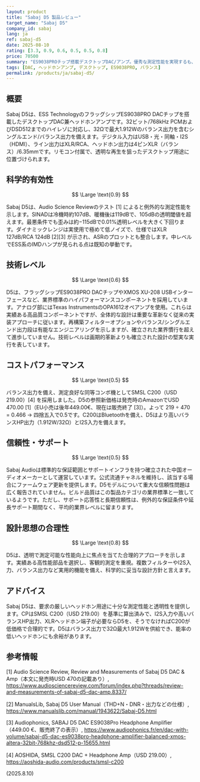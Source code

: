 ```yaml
---
layout: product
title: "Sabaj D5 製品レビュー"
target_name: "Sabaj D5"
company_id: sabaj
lang: ja
ref: sabaj-d5
date: 2025-08-10
rating: [3.3, 0.9, 0.6, 0.5, 0.5, 0.8]
price: 70500
summary: "ES9038PROチップ搭載デスクトップDAC/アンプ。優秀な測定性能を実現するも、より安価な代替品との競争に直面"
tags: [DAC, ヘッドホンアンプ, デスクトップ, ES9038PRO, バランス]
permalink: /products/ja/sabaj-d5/
---
```


## 概要

Sabaj D5は、ESS TechnologyのフラッグシップES9038PRO DACチップを搭載したデスクトップDAC兼ヘッドホンアンプです。32ビット/768kHz PCMおよびDSD512までのハイレゾに対応し、32Ωで最大1.912Wのバランス出力を含むシングルエンド/バランス出力を備えます。デジタル入力はUSB・光・同軸・I2S（HDMI）、ライン出力はXLR/RCA、ヘッドホン出力は4ピンXLR（バランス）/6.35mmです。リモコン付属で、透明な再生を狙ったデスクトップ用途に位置づけられます。

## 科学的有効性

$$ \Large \text{0.9} $$

Sabaj D5は、Audio Science Reviewのテスト [1] によると例外的な測定性能を示します。SINADは冷機時約107dB、暖機後は119dBで、105dBの透明閾値を超えます。最悪条件でも歪みは約−115dBで0.01%透明レベルを大きく下回ります。ダイナミックレンジは実使用で極めて低ノイズで、仕様ではXLR 127dB/RCA 124dB [2][3] が示され、ASRのプロットとも整合します。中レベルでESS系のIMDハンプが見られる点は既知の挙動です。

## 技術レベル

$$ \Large \text{0.6} $$

D5は、フラッグシップES9038PRO DACチップやXMOS XU-208 USBインターフェースなど、業界標準のハイパフォーマンスコンポーネントを採用しています。アナログ部にはTexas InstrumentsのOPA1612オペアンプを使用。これらは実績ある高品質コンポーネントですが、全体的な設計は重要な革新なく従来の実装アプローチに従います。再構築フィルターオプションやバランス/シングルエンド出力段は有能なエンジニアリングを示しますが、確立された業界慣行を超えて進歩していません。技術レベルは画期的革新よりも確立された設計の堅実な実行を表しています。

## コストパフォーマンス

$$ \Large \text{0.5} $$

バランス出力を備え、測定良好な同等コンボ機としてSMSL C200（USD 219.00）[4] を採用しました。D5の参照新価格は発売時のAmazonでUSD 470.00 [1]（EU小売は後年449.00€、現在は販売終了 [3]）。よって 219 ÷ 470 = 0.466 → 四捨五入で0.5です。C200はBluetoothを備え、D5はより高いバランスHP出力（1.912W/32Ω）とI2S入力を備えます。

## 信頼性・サポート

$$ \Large \text{0.5} $$

Sabaj Audioは標準的な保証範囲とサポートインフラを持つ確立された中国オーディオメーカーとして運営しています。公式流通チャネルを維持し、該当する場合にファームウェア更新を提供します。D5モデルについて重大な信頼性問題は広く報告されていません。ビルド品質はこの製品カテゴリの業界標準と一致しているようです。ただし、サポート応答性と長期信頼性は、例外的な保証条件や延長サポート期間なく、平均的業界レベルに留まります。

## 設計思想の合理性

$$ \Large \text{0.8} $$

D5は、透明で測定可能な性能向上に焦点を当てた合理的アプローチを示します。実績ある高性能部品を選択し、客観的測定を重視。複数フィルターやI2S入力、バランス出力など実用的機能を備え、科学的に妥当な設計方針と言えます。

## アドバイス

Sabaj D5は、要求の厳しいヘッドホン用途に十分な測定性能と透明性を提供します。CPはSMSL C200（USD 219.00）を基準に算出済みで、I2S入力や高いバランスHP出力、XLRヘッドホン端子が必要ならD5を、そうでなければC200が低価格で合理的です。D5はバランス出力で32Ω最大1.912Wを供給でき、能率の低いヘッドホンにも余裕があります。

## 参考情報

[1] Audio Science Review, Review and Measurements of Sabaj D5 DAC & Amp（本文に発売時USD 470の記載あり）, https://www.audiosciencereview.com/forum/index.php?threads/review-and-measurements-of-sabaj-d5-dac-amp.8337/

[2] ManualsLib, Sabaj D5 User Manual（THD+N・DNR・出力などの仕様）, https://www.manualslib.com/manual/1943622/Sabaj-D5.html

[3] Audiophonics, SABAJ D5 DAC ES9038Pro Headphone Amplifier（449.00 €、販売終了の表示）, https://www.audiophonics.fr/en/dac-with-volume/sabaj-d5-dac-es9038pro-headphone-amplifier-balanced-xmos-altera-32bit-768khz-dsd512-p-15655.html

[4] AOSHIDA, SMSL C200 DAC + Headphone Amp（USD 219.00）, https://aoshida-audio.com/products/smsl-c200

(2025.8.10)